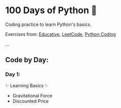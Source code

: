 # 100 Days of Python 🐍
Coding practice to learn Python's basics.

Exercises from:
[Educative](https://www.educative.io/learn/home),
[LeetCode](https://leetcode.com),
[Python Coding](https://youtube.com/playlist?list=PLeLGx0BaYD6Zr_3ReRhyZHLoO35uEVmcJ&si=hq5QaU2K9G_FsDOC)

...

## Code by Day:
### Day 1:
✨ Learning Basics ✨
- Gravitational Force
- Discounted Price